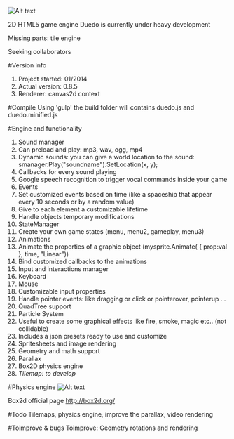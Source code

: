 ![Alt text](http://projects.edoardocasella.it/duedo/img/logo.png?raw=true "Duedo")

2D HTML5 game engine
Duedo is currently under heavy development

Missing parts: tile engine


Seeking collaborators

#Version info
1. Project started: 01/2014  
2. Actual version: 0.8.5
3. Renderer: canvas2d context

#Compile
Using 'gulp' the build folder will contains duedo.js and duedo.minified.js

#Engine and functionality
1. Sound manager
  1. Can preload and play: mp3, wav, ogg, mp4
  2. Dynamic sounds: you can give a world location to the sound: smanager.Play("soundname").SetLocation(x, y);
  3. Callbacks for every sound playing
  4. Google speech recognition to trigger vocal commands inside your game
2. Events
  1. Set customized events based on time (like a spaceship that appear every 10 seconds or by a random value)
  2. Give to each element a customizable lifetime
  3. Handle objects temporary modifications 
3. StateManager
  1. Create your own game states (menu, menu2, gameplay, menu3)
4. Animations
  1. Animate the properties of a graphic object (mysprite.Animate( { prop:val }, time, "Linear"))
  2. Bind customized callbacks to the animations
5. Input and interactions manager
  1. Keyboard
  2. Mouse
  4. Customizable input properties
  5. Handle pointer events: like dragging or click or pointerover, pointerup ...
6. QuadTree support
7. Particle System
  1. Useful to create some graphical effects like fire, smoke, magic etc.. (not collidable)
  2. Includes a json presets ready to use and customize
8. Spritesheets and image rendering
9. Geometry and math support
10. Parallax
11. Box2D physics engine
12. *Tilemap: to develop*


#Physics engine
![Alt text](http://enigma-dev.org/docs/wiki/images/a/ab/Box2d.png "Box2d")

Box2d official page
http://box2d.org/


#Todo
Tilemaps, physics engine, improve the parallax, video rendering

#Toimprove & bugs
Toimprove: Geometry rotations and rendering


